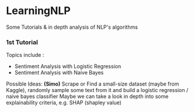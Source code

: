 # LearningNLP
Some Tutorials &amp; in depth analysis of NLP's algorithms


### 1st Tutorial 

Topics include : 
* Sentiment Analysis with Logistic Regression 
* Sentiment Analysis with Naive Bayes 

Possible Ideas: 
**(Simo)** Scrape or Find a small-size dataset (maybe from Kaggle), randomly sample some text from it and build a logistic regression / naive bayes classifier 
           Maybe we can take a look in depth into some explainability criteria, e.g. SHAP (shapley value) 
